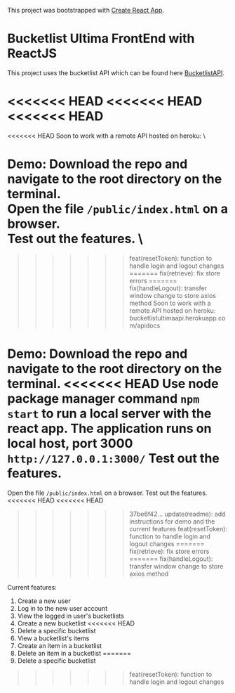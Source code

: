 This project was bootstrapped with [Create React App](https://github.com/facebookincubator/create-react-app).

# Bucketlist Ultima FrontEnd with ReactJS
This project uses the bucketlist API which can be found here [BucketlistAPI](https://github.com/AnthonyGW/Bootcamp-XX-Flask-API).

<<<<<<< HEAD
<<<<<<< HEAD
<<<<<<< HEAD
=======
<<<<<<< HEAD
Soon to work with a remote API hosted on heroku: [](bucketlistultimaapi.herokuapp.com/apidocs) \

Demo:
Download the repo and navigate to the root directory on the terminal. \
Open the file `/public/index.html` on a browser. \
Test out the features. \
=======
>>>>>>> feat(resetToken): function to handle login and logout changes
=======
>>>>>>> fix(retrieve): fix store errors
=======
>>>>>>> fix(handleLogout): transfer window change to store axios method
Soon to work with a remote API hosted on heroku: bucketlistultimaapi.herokuapp.com/apidocs

Demo:
Download the repo and navigate to the root directory on the terminal.
<<<<<<< HEAD
Use node package manager command `npm start` to run a local server with the react app.
The application runs on local host, port 3000 `http://127.0.0.1:3000/`
Test out the features.
=======
Open the file `/public/index.html` on a browser.
Test out the features.
<<<<<<< HEAD
<<<<<<< HEAD
>>>>>>> 37be6f42... update(readme): add instructions for demo and the current features
>>>>>>> feat(resetToken): function to handle login and logout changes
=======
>>>>>>> fix(retrieve): fix store errors
=======
>>>>>>> fix(handleLogout): transfer window change to store axios method

Current features:
1. Create a new user
2. Log in to the new user account
3. View the logged in user's bucketlists
4. Create a new bucketlist
<<<<<<< HEAD
5. Delete a specific bucketlist
6. View a bucketlist's items
7. Create an item in a bucketlist
8. Delete an item in a bucketlist
=======
5. Delete a specific bucketlist
>>>>>>> feat(resetToken): function to handle login and logout changes
